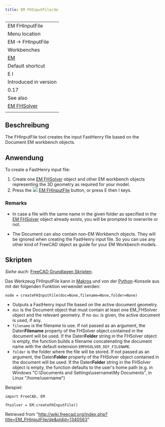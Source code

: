```yaml
---
title: EM FHInputFile/de
---
```

|  |
| --- |
| EM FHInputFile |
| Menu location |
| EM → FHInputFile |
| Workbenches |
| [EM](/EM_Workbench "EM Workbench") |
| Default shortcut |
| E I |
| Introduced in version |
| 0.17 |
| See also |
| [EM FHSolver](/EM_FHSolver "EM FHSolver") |
|  |

## Beschreibung

The FHInputFile tool creates the input FastHenry file based on the Document EM workbench objects.

## Anwendung

To create a FastHenry input file:

1. Create one [EM FHSolver](/EM_FHSolver "EM FHSolver") object and other EM workbench objects representing the 3D geometry as required for your model.
2. Press the ![](/images/EM_FHInputFile.svg) [EM FHInputFile](/EM_FHInputFile "EM FHInputFile") button, or press E then I keys.

### Remarks

* In case a file with the same name in the given folder as specified in the [EM FHSolver](/EM_FHSolver "EM FHSolver") object already exists, you will be prompted to overwrite or not.

* The Document can also contain non-EM Workbench objects. They will be ignored when creating the FastHenry input file. So you can use any other kind of FreeCAD object as guide for your EM Workbench models.

## Skripten

*Siehe auch:* [FreeCAD Grundlagen Skripten](/FreeCAD_Scripting_Basics/de "FreeCAD Scripting Basics/de").

Das Werkzeug FHInputFile kann in [Makros](/Macros/de "Macros/de") und von der [Python](/Python/de "Python/de")-Konsole aus mit der folgenden Funktion verwendet werden:

```
node = createFHInputFile(doc=None,filename=None,folder=None)

```

* Outputs a FastHenry input file based on the active document geometry.
* `doc` is the Document object that must contain at least one EM\_FHSolver object and the relevant geometry. If no `doc` is given, the active document is used, if any.
* `filename` is the filename to use. If not passed as an argument, the Daten**Filename** property of the FHSolver object contained in the document will be used. If the Daten**Folder** string in the FHSolver object is empty, the function builds a filename concatenating the document name with the default extension `EMFHSOLVER_DEF_FILENAME`.
* `folder` is the folder where the file will be stored. If not passed as an argument, the Daten**Folder** property of the FHSolver object contained in the document will be used. If the Daten**Folder** string in the FHSolver object is empty, the function defaults to the user's home path (e.g. in Windows "C:\Documents and Settings\username\My Documents", in Linux "/home/username")

Beispiel:

```
import FreeCAD, EM

fhsolver = EM.createFHInputFile()

```

Retrieved from "<http://wiki.freecad.org/index.php?title=EM_FHInputFile/de&oldid=1340563>"